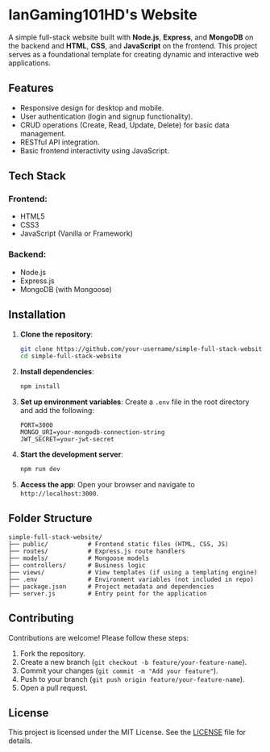 
# IanGaming101HD's Website

A simple full-stack website built with **Node.js**, **Express**, and **MongoDB** on the backend and **HTML**, **CSS**, and **JavaScript** on the frontend. This project serves as a foundational template for creating dynamic and interactive web applications.

## Features

- Responsive design for desktop and mobile.
- User authentication (login and signup functionality).
- CRUD operations (Create, Read, Update, Delete) for basic data management.
- RESTful API integration.
- Basic frontend interactivity using JavaScript.

## Tech Stack

### Frontend:
- HTML5
- CSS3
- JavaScript (Vanilla or Framework)

### Backend:
- Node.js
- Express.js
- MongoDB (with Mongoose)

## Installation

1. **Clone the repository**:
   ```bash
   git clone https://github.com/your-username/simple-full-stack-website.git
   cd simple-full-stack-website
   ```

2. **Install dependencies**:
   ```bash
   npm install
   ```

3. **Set up environment variables**:
   Create a `.env` file in the root directory and add the following:
   ```env
   PORT=3000
   MONGO_URI=your-mongodb-connection-string
   JWT_SECRET=your-jwt-secret
   ```

4. **Start the development server**:
   ```bash
   npm run dev
   ```

5. **Access the app**:
   Open your browser and navigate to `http://localhost:3000`.

## Folder Structure

```
simple-full-stack-website/
├── public/           # Frontend static files (HTML, CSS, JS)
├── routes/           # Express.js route handlers
├── models/           # Mongoose models
├── controllers/      # Business logic
├── views/            # View templates (if using a templating engine)
├── .env              # Environment variables (not included in repo)
├── package.json      # Project metadata and dependencies
├── server.js         # Entry point for the application
```

## Contributing

Contributions are welcome! Please follow these steps:

1. Fork the repository.
2. Create a new branch (`git checkout -b feature/your-feature-name`).
3. Commit your changes (`git commit -m "Add your feature"`).
4. Push to your branch (`git push origin feature/your-feature-name`).
5. Open a pull request.

## License

This project is licensed under the MIT License. See the [LICENSE](LICENSE) file for details.
